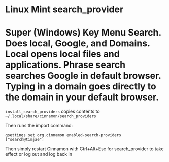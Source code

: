 # Linux Mint search_provider
# Super (Windows) Key Menu Search.  Does local, Google, and Domains.  Local opens local files and applications.  Phrase search searches Google in default browser.  Typing in a domain goes directly to the domain in your default browser.

<code>install_search_providers</code> copies contents to <code>~/.local/share/cinnamon/search_providers</code>

Then runs the import command:

<code>gsettings set org.cinnamon enabled-search-providers [\"search@timjae\"]</code>

Then simply restart Cinnamon with Ctrl+Alt+Esc for search_provider to take effect or log out and log back in
